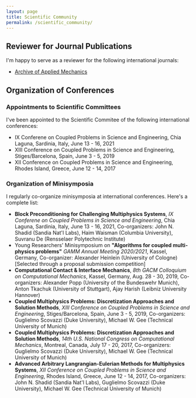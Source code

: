 ```yaml
---
layout: page
title: Scientific Community
permalink: /scientific_community/
---
```


## Reviewer for Journal Publications

I'm happy to serve as a reviewer for the following international journals:

- [Archive of Applied Mechanics](https://www.springer.com/journal/419)

## Organization of Conferences

### Appointments to Scientific Committees
 
I've been appointed to the Scientific Commitee of the following international conferences:
- IX Conferene on Coupled Problems in Science and Engineering,
Chia Laguna, Sardinia, Italy, June 13 - 16, 2021
- XIII Conference on Coupled Problems in Science and Engineering,
Stiges/Barcelona, Spain, June 3 - 5, 2019
- XII Conference on Coupled Problems in Science and Engineering,
Rhodes Island, Greece, June 12 - 14, 2017

### Organization of Minisymposia

I regularly co-organize minisymposia at international conferences.
Here's a complete list:

- **Block Preconditioning for Challenging Multiphysics Systems**,
_IX Conferene on Coupled Problems in Science and Engineering_,
Chia Laguna, Sardinia, Italy, June 13 - 16, 2021,
Co-organizers:
John N. Shadid (Sandia Nat'l Labs),
Haim Waisman (Columbia University),
Suvranu De (Rensselaer Polytechnic Institute)
- Young Researchers' Minisymposium on **"Algorithms for coupled multi-physics problems"**
_GAMM Annual Meeting 2020/2021_,
Kassel, Germany,
Co-organizer:
Alexander Heinlein (University of Cologne)
\[Selected through a proposal submission competition\]
- **Computational Contact & Interface Mechanics**,
_8th GACM Colloquium on Computational Mechanics_,
Kassel, Germany, Aug. 28 - 30, 2019,
Co-organizers:
Alexander Popp (University of the Bundeswehr Munich),
Anton Tkachuk (University of Stuttgart),
Ajay Harish (Leibniz University Hannover)
- **Coupled Multiphysics Problems: Discretization Approaches and Solution Methods**,
_XIII Conference on Coupled Problems in Science and Engineering_,
Stiges/Barcelona, Spain, June 3 - 5, 2019,
Co-organizers:
Guglielmo Scovazzi (Duke University),
Michael W. Gee (Technical University of Munich)
- **Coupled Multiphysics Problems: Discretization Approaches and Solution Methods**,
_14th U.S. National Congress on Computational Mechanics_,
Montreal, Canada, July 17 - 20, 2017,
Co-organizers:
Guglielmo Scovazzi (Duke University),
Michael W. Gee (Technical University of Munich)
- **Advanced Arbitrary Langrangian-Eulerian Methods for Multiphysics Systems**,
_XII Conference on Coupled Problems in Science and Engineering_,
Rhodes Island, Greece, June 12 - 14, 2017,
Co-organizers:
John N. Shadid (Sandia Nat'l Labs),
Guglielmo Scovazzi (Duke University),
Michael W. Gee (Technical University of Munich) 
